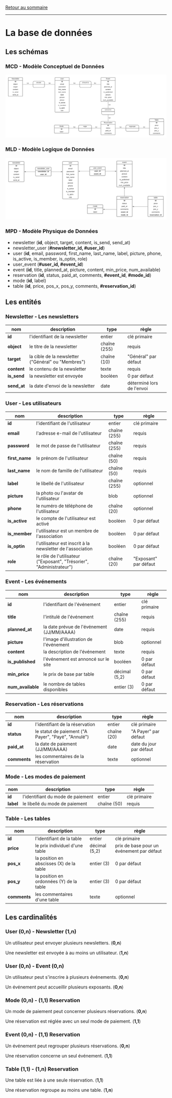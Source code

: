 [Retour au sommaire](README.md)

***

# La base de données

## Les schémas

### MCD -  Modèle Conceptuel de Données

![MCD](./schemas/entities/MCD.png)

### MLD -  Modèle Logique de Données

![MLD](./schemas/entities/MLD.png)

### MPD -  Modèle Physique de Données

- newsletter (**id**, object, target, content, is_send, send_at)
- newsletter_user (**#newsletter_id, #user_id**)
- user (**id**, email, password, first_name, last_name, label, picture, phone, is_active, is_member, is_optin, role)
- user_event (**#user_id, #event_id**)
- event (**id**, title, planned_at, picture, content, min_price, num_available)
- reservation (**id**, status, paid_at, comments, **#event_id**, **#mode_id**)
- mode (**id**, label)
- table (**id**, price, pos_x, pos_y, comments, **#reservation_id**)

## Les entités

### Newsletter - Les newsletters

nom|description|type|règle
-|-|-|-
**id**|l'identifiant de la newsletter|entier|clé primaire
**object**|le titre de la newsletter|chaîne (255)|requis
**target**|la cible de la newsletter ("Général" ou "Membres")|chaîne (10)|"Général" par défaut
**content**|le contenu de la newsletter|texte|requis
**is_send**|la newsletter est envoyée|booléen|0 par défaut
**send_at**|la date d'envoi de la newsletter|date|déterminé lors de l'envoi

### User - Les utilisateurs

nom|description|type|règle
-|-|-|-
**id**|l'identifiant de l'utilisateur|entier|clé primaire
**email**|l'adresse e-mail de l'utilisateur|chaîne (255)|requis
**password**|le mot de passe de l'utilisateur|chaîne (255)|requis
**first_name**|le prénom de l'utilisateur|chaîne (50)|requis
**last_name**|le nom de famille de l'utilisateur|chaîne (50)|requis
**label**|le libellé de l'utilisateur|chaîne (255)|optionnel
**picture**|la photo ou l'avatar de l'utilisateur|blob|optionnel
**phone**|le numéro de téléphone de l'utilisateur|chaîne (20)|optionnel
**is_active**|le compte de l'utilisateur est activé|booléen|0 par défaut
**is_member**|l'utilisateur est un membre de l'association|booléen|0 par défaut
**is_optin**|l'utilisateur est inscrit à la newsletter de l'association|booléen|0 par défaut
**role**|le rôle de l'utilisateur ("Exposant", "Trésorier", "Administrateur")|chaîne (20)|"Exposant" par défaut

### Event - Les événements

nom|description|type|règle
-|-|-|-
**id**|l'identifiant de l'événement|entier|clé primaire
**title**|l'intitulé de l'événement|chaîne (255)|requis
**planned_at**|la date prévue de l'événement (JJ/MM/AAAA)|date|requis
**picture**|l'image d'illustration de l'événement|blob|optionnel
**content**|la description de l'événement|texte|requis
**is_published**|l'événement est annoncé sur le site|booléen|0 par défaut
**min_price**|le prix de base par table|décimal (5,2)|0 par défaut
**num_available**|le nombre de tables disponibles|entier (3)|0 par défaut

### Reservation - Les réservations

nom|description|type|règle
-|-|-|-
**id**|l'identifiant de la réservation|entier|clé primaire
**status**|le statut de paiement ("A Payer", "Payé", "Annulé")|chaîne (20)|"A Payer" par défaut
**paid_at**|la date de paiement (JJ/MM/AAAA)|date|date du jour par défaut
**comments**|les commentaires de la réservation|texte|optionnel

### Mode - Les modes de paiement

nom|description|type|règle
-|-|-|-
**id**|l'identifiant du mode de paiement|entier|clé primaire
**label**|le libellé du mode de paiement|chaîne (50)|requis

### Table - Les tables

nom|description|type|règle
-|-|-|-
**id**|l'identifiant de la table|entier|clé primaire
**price**|le prix individuel d'une table|décimal (5,2)|prix de base pour un événement par défaut
**pos_x**|la position en abscisses (X) de la table|entier (3)|0 par défaut
**pos_y**|la position en ordonnées (Y) de la table|entier (3)|0 par défaut
**comments**|les commentaires d'une table|texte|optionnel

## Les cardinalités

### User (0,n) - Newsletter (1,n)

Un utilisateur peut envoyer plusieurs newsletters. (**0,n**)

Une newsletter est envoyée à au moins un utilisateur. (**1,n**)

### User (0,n) - Event (0,n)

Un utilisateur peut s'inscrire à plusieurs événements. (**0,n**)

Un événement peut accueillir plusieurs exposants. (**0,n**)

### Mode (0,n) - (1,1) Reservation

Un mode de paiement peut concerner plusieurs réservations. (**0,n**)

Une réservation est réglée avec un seul mode de paiement. (**1,1**)

### Event (0,n) - (1,1) Reservation

Un événement peut regrouper plusieurs réservations. (**0,n**)

Une réservation concerne un seul événement. (**1,1**)

### Table (1,1) - (1,n) Reservation

Une table est liée à une seule réservation. (**1,1**)

Une réservation regroupe au moins une table. (**1,n**)
